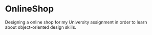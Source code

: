 # OnlineShop
Designing a online shop for my University assignment in order to  learn about object-oriented design skills.
